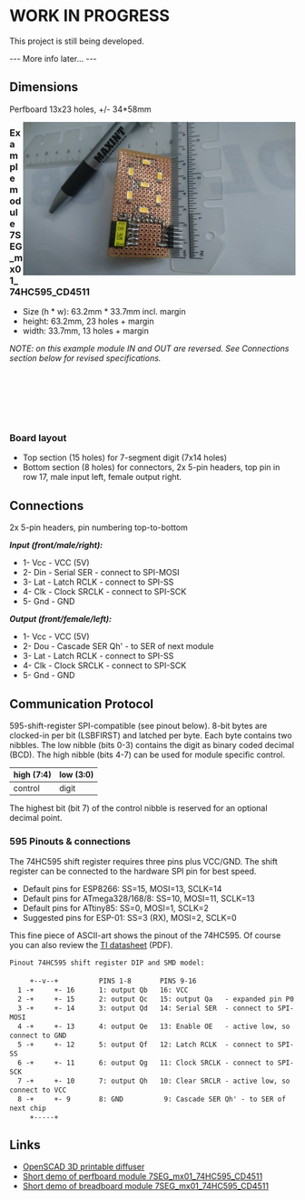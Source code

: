 # WORK IN PROGRESS 


This project is still being developed. 

--- More info later... ---


## Dimensions
Perfboard 13x23 holes, +/- 34*58mm

[<img align="right" src="https://github.com/maxint-rd/YT_7-seg_modules/blob/master/images/7SEG_mx01_74HC595_CD4511_front_480.jpg" width=480>](https://github.com/maxint-rd/YT_7-seg_modules/blob/master/images/7SEG_mx01_74HC595_CD4511_front.jpg)
### Example module 7SEG_mx01_74HC595_CD4511
 - Size (h * w): 63.2mm * 33.7mm incl. margin 
 - height: 63.2mm, 23 holes + margin
 - width: 33.7mm, 13 holes + margin

*NOTE: on this example module IN and OUT are reversed. See Connections section below for revised specifications.*
 
&nbsp;<br>
&nbsp;<br>
&nbsp;<br>
&nbsp;<br>
&nbsp;<br>

### Board layout
 - Top section (15 holes) for 7-segment digit (7x14 holes) 
 - Bottom section (8 holes) for connectors, 2x 5-pin headers, top pin in row 17, male input left, female output right.

## Connections
2x 5-pin headers, pin numbering top-to-bottom

***Input (front/male/right):***
- 1- Vcc - VCC (5V)
- 2- Din - Serial SER  - connect to SPI-MOSI
- 3- Lat - Latch RCLK  - connect to SPI-SS
- 4- Clk - Clock SRCLK - connect to SPI-SCK
- 5- Gnd - GND

***Output (front/female/left):***
- 1- Vcc - VCC (5V)
- 2- Dou - Cascade SER Qh' - to SER of next module
- 3- Lat - Latch RCLK  - connect to SPI-SS
- 4- Clk - Clock SRCLK - connect to SPI-SCK
- 5- Gnd - GND

## Communication Protocol
595-shift-register SPI-compatible (see pinout below).
8-bit bytes are clocked-in per bit (LSBFIRST) and latched per byte.
Each byte contains two nibbles. The low nibble (bits 0-3) contains the digit as binary coded decimal (BCD). The high nibble (bits 4-7) can be used for module specific control.

high (7:4) | low (3:0)
----|----
control | digit

The highest bit (bit 7) of the control nibble is reserved for an optional decimal point.

### 595 Pinouts & connections
The 74HC595 shift register requires three pins plus VCC/GND.
The shift register can be connected to the hardware SPI pin for best speed.
- Default pins for ESP8266:   SS=15, MOSI=13, SCLK=14
- Default pins for ATmega328/168/8: SS=10, MOSI=11, SCLK=13
- Default pins for ATtiny85:  SS=0, MOSI=1, SCLK=2
- Suggested pins for ESP-01: SS=3 (RX), MOSI=2, SCLK=0

This fine piece of ASCII-art shows the pinout of the 74HC595. Of course you can also review the [TI datasheet](http://www.ti.com/lit/ds/symlink/sn74hc595.pdf) (PDF).
```
Pinout 74HC595 shift register DIP and SMD model:

     +--v--+          PINS 1-8       PINS 9-16
  1 -+     +- 16      1: output Qb   16: VCC
  2 -+     +- 15      2: output Qc   15: output Qa   - expanded pin P0
  3 -+     +- 14      3: output Qd   14: Serial SER  - connect to SPI-MOSI
  4 -+     +- 13      4: output Qe   13: Enable OE   - active low, so connect to GND
  5 -+     +- 12      5: output Qf   12: Latch RCLK  - connect to SPI-SS
  6 -+     +- 11      6: output Qg   11: Clock SRCLK - connect to SPI-SCK
  7 -+     +- 10      7: output Qh   10: Clear SRCLR - active low, so connect to VCC
  8 -+     +- 9       8: GND          9: Cascade SER Qh' - to SER of next chip
     +-----+
```

## Links
 - [OpenSCAD 3D printable diffuser](https://www.thingiverse.com/thing:3843620)
 - [Short demo of perfboard module 7SEG_mx01_74HC595_CD4511](https://youtu.be/kZXWjLeaHmE)
 - [Short demo of breadboard module 7SEG_mx01_74HC595_CD4511](https://youtu.be/Lo2c12xWo7Q)
